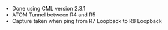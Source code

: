 - Done using CML version 2.3.1
- ATOM Tunnel between R4 and R5
- Capture taken when ping from R7 Loopback to R8 Loopback